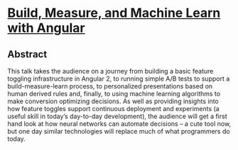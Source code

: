 # [Build, Measure, and Machine Learn with Angular](https://www.ng-conf.org/sessions/build-measure-machine-learn-angular/)

## Abstract
This talk takes the audience on a journey from building a basic feature toggling infrastructure in Angular 2, to running simple A/B tests to support a build-measure-learn process, to personalized presentations based on human derived rules and, finally, to using machine learning algorithms to make conversion optimizing decisions. As well as providing insights into how feature toggles support continuous deployment and experiments (a useful skill in today’s day-to-day development), the audience will get a first hand look at how neural networks can automate decisions – a cute tool now, but one day similar technologies will replace much of what programmers do today.
